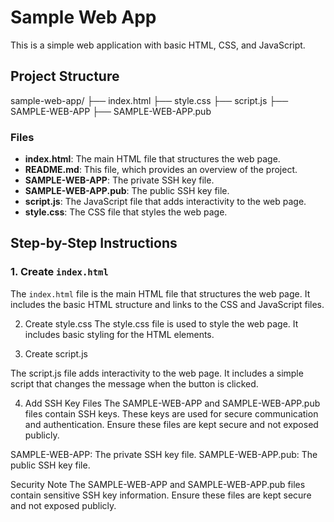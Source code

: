 # Sample Web App

This is a simple web application with basic HTML, CSS, and JavaScript.

## Project Structure
sample-web-app/
├── index.html
├── style.css
├── script.js
├── SAMPLE-WEB-APP 
├── SAMPLE-WEB-APP.pub 



### Files

- **index.html**: The main HTML file that structures the web page.
- **README.md**: This file, which provides an overview of the project.
- **SAMPLE-WEB-APP**: The private SSH key file.
- **SAMPLE-WEB-APP.pub**: The public SSH key file.
- **script.js**: The JavaScript file that adds interactivity to the web page.
- **style.css**: The CSS file that styles the web page.

## Step-by-Step Instructions

### 1. Create `index.html`

The `index.html` file is the main HTML file that structures the web page. It includes the basic HTML structure and links to the CSS and JavaScript files.

2. Create style.css
The style.css file is used to style the web page. It includes basic styling for the HTML elements.


3. Create script.js

The script.js file adds interactivity to the web page. It includes a simple script that changes the message when the button is clicked.

4. Add SSH Key Files
The SAMPLE-WEB-APP and SAMPLE-WEB-APP.pub files contain SSH keys. These keys are used for secure communication and authentication. Ensure these files are kept secure and not exposed publicly.

SAMPLE-WEB-APP: The private SSH key file.
SAMPLE-WEB-APP.pub: The public SSH key file.

Security Note
The SAMPLE-WEB-APP and SAMPLE-WEB-APP.pub files contain sensitive SSH key information. Ensure these files are kept secure and not exposed publicly.